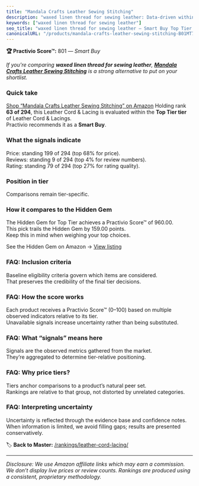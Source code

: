 ```yaml
---
title: "Mandala Crafts Leather Sewing Stitching"
description: "waxed linen thread for sewing leather: Data-driven within Top Tier ranking using the Practivio Score™. Positioned by quality, value, demand, findability, momen…"
keywords: ["waxed linen thread for sewing leather"]
seo_title: "waxed linen thread for sewing leather — Smart Buy Top Tier (2025)"
canonicalURL: "/products/mandala-crafts-leather-sewing-stitching-B01MT7TO2D/"
---
```


**🏆 Practivio Score™:** 801 — _Smart Buy_


*If you're comparing **waxed linen thread for sewing leather**, **[Mandala Crafts Leather Sewing Stitching](https://www.amazon.com/dp/B01MT7TO2D?tag=practivio-20)** is a strong alternative to put on your shortlist.*
### Quick take
[Shop “Mandala Crafts Leather Sewing Stitching” on Amazon](https://www.amazon.com/dp/B01MT7TO2D?tag=practivio-20)
Holding rank **63 of 294**, this Leather Cord & Lacing is evaluated within the **Top Tier tier** of Leather Cord & Lacings.  
Practivio recommends it as a **Smart Buy**.

### What the signals indicate
Price: standing 199 of 294 (top 68% for price).  
Reviews: standing 9 of 294 (top 4% for review numbers).  
Rating: standing 79 of 294 (top 27% for rating quality).  

### Position in tier
Comparisons remain tier-specific.

### How it compares to the Hidden Gem
The Hidden Gem for Top Tier achieves a Practivio Score™ of 960.00.  
This pick trails the Hidden Gem by 159.00 points.  
Keep this in mind when weighing your top choices.  

See the Hidden Gem on Amazon → [View listing](https://www.amazon.com/dp/B00ZO1PXDO?tag=practivio-20)

### FAQ: Inclusion criteria
Baseline eligibility criteria govern which items are considered.  
That preserves the credibility of the final tier decisions.

### FAQ: How the score works
Each product receives a Practivio Score™ (0–100) based on multiple observed indicators relative to its tier.  
Unavailable signals increase uncertainty rather than being substituted.

### FAQ: What “signals” means here
Signals are the observed metrics gathered from the market.  
They’re aggregated to determine tier-relative positioning.

### FAQ: Why price tiers?
Tiers anchor comparisons to a product’s natural peer set.  
Rankings are relative to that group, not distorted by unrelated categories.

### FAQ: Interpreting uncertainty
Uncertainty is reflected through the evidence base and confidence notes.  
When information is limited, we avoid filling gaps; results are presented conservatively.


🏷️ **Back to Master:** [/rankings/leather-cord-lacing/](/rankings/leather-cord-lacing/)

---
_Disclosure: We use Amazon affiliate links which may earn a commission. We don’t display live prices or review counts. Rankings are produced using a consistent, proprietary methodology._
